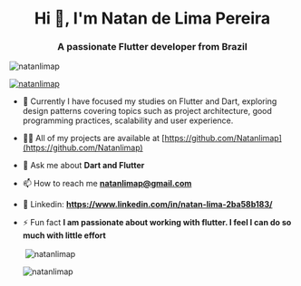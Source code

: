 <h1 align="center">Hi 👋, I'm Natan de Lima Pereira</h1>
<h3 align="center">A passionate Flutter developer from Brazil</h3>

<p align="left"> <img src="https://komarev.com/ghpvc/?username=natanlimap&label=Profile%20views&color=0e75b6&style=flat" alt="natanlimap" /> </p>

<p align="left"> <a href="https://github.com/ryo-ma/github-profile-trophy"><img src="https://github-profile-trophy.vercel.app/?username=natanlimap" alt="natanlimap" /></a> </p>

- 🌱 Currently I have focused my studies on Flutter and Dart, exploring design patterns covering topics such as project architecture, good programming practices, scalability and user experience.

- 👨‍💻 All of my projects are available at [https://github.com/Natanlimap](https://github.com/Natanlimap)

- 💬 Ask me about **Dart and Flutter**

- 📫 How to reach me **natanlimap@gmail.com**

- 📄 Linkedin: **https://www.linkedin.com/in/natan-lima-2ba58b183/**

- ⚡ Fun fact **I am passionate about working with flutter. I feel I can do so much with little effort**

  <p>&nbsp;<img align="center" src="https://github-readme-stats.vercel.app/api?username=natanlimap&show_icons=true&locale=en" alt="natanlimap" /></p>

  <p><img align="center" src="https://github-readme-streak-stats.herokuapp.com/?user=natanlimap" alt="natanlimap" /></p>

</div>
